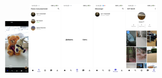 <p float="left">
  <img src="https://github.com/kiselyv77/RsesTok/blob/master/screenshots/Home.jpg" width="15%" height="20%" margin="20"/>
  <img src="https://github.com/kiselyv77/RsesTok/blob/master/screenshots/Search.jpg" width="20%" height="20%"/>
  <img src="https://github.com/kiselyv77/RsesTok/blob/master/screenshots/Add.jpg" width="20%" height="20%"/>
  <img src="https://github.com/kiselyv77/RsesTok/blob/master/screenshots/Messenger.jpg" width="20%" height="20%"/>
  <img src="https://github.com/kiselyv77/RsesTok/blob/master/screenshots/Profile.jpg" width="20%" height="20%"/>
</p>
    
    
